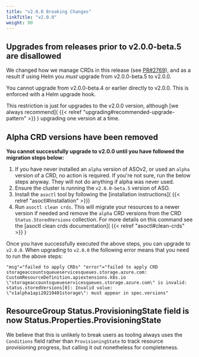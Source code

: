 ```yaml
---
title: "v2.0.0 Breaking Changes"
linkTitle: "v2.0.0"
weight: 90
---
```


## Upgrades from releases prior to v2.0.0-beta.5 are disallowed

We changed how we manage CRDs in this release (see [PR#2769](https://github.com/Azure/azure-service-operator/pull/2769)), and as a result if using Helm you _must_ upgrade from v2.0.0-beta.5 to v2.0.0.

You cannot upgrade from v2.0.0-beta.4 or earlier directly to v2.0.0. This is enforced with a Helm upgrade hook.

This restriction is just for upgrades to the v2.0.0 version, although [we always recommend]( {{< relref "upgrading#recommended-upgrade-pattern" >}} ) upgrading one version at a time.

## Alpha CRD versions have been removed

**You cannot successfully upgrade to v2.0.0 until you have followed the migration steps below:**

1. If you have never installed an `alpha` version of ASOv2, or used an `alpha` version of a CRD, no action is required.
   If you're not sure, run the below steps anyway. They will not do anything if alpha was never used.
2. Ensure the cluster is running the `v2.0.0-beta.5` version of ASO.
3. Install the `asoctl` tool by following the [installation instructions]( {{< relref "asoctl#installation" >}})
4. Run `asoctl clean crds`. This will migrate your resources to a newer version if needed and remove the `alpha` CRD 
   versions from the CRD `Status.StoredVersions` collection. For more details on this command see the 
   [asoctl clean crds documentation]( {{< relref "asoctl#clean-crds" >}} )

Once you have successfully executed the above steps, you can upgrade to `v2.0.0`. When upgrading to `v2.0.0` the following
error means that you need to run the above steps:

```
"msg"="failed to apply CRDs" "error"="failed to apply CRD storageaccountsqueueservicesqueues.storage.azure.com: CustomResourceDefinition.apiextensions.k8s.io \"storageaccountsqueueservicesqueues.storage.azure.com\" is invalid: status.storedVersions[0]: Invalid value: \"v1alpha1api20210401storage\": must appear in spec.versions" 
```

## ResourceGroup Status.ProvisioningState field is now Status.Properties.ProvisioningState

We believe that this is unlikely to break users as tooling always uses the `Conditions` field rather than `ProvisioningState` to track resource provisioning progress, but calling it out nonetheless for completeness.
